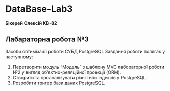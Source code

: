 # DataBase-Lab3
#### Бікерей Олексій КВ-82
## Лабараторна робота №3
 Засоби оптимізації роботи СУБД PostgreSQL
 Завдання роботи полягає у наступному:
1.	Перетворити модуль “Модель” з шаблону MVC лабораторної роботи №2 у вигляд об’єктно-реляційної проекції (ORM).
2.	Створити та проаналізувати різні типи індексів у PostgreSQL.
3.	Розробити тригер бази даних PostgreSQL.
